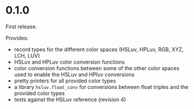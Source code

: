 # 0.1.0

First release.

Provides:
- record types for the different color spaces (HSLuv, HPLuv, RGB, XYZ, LCH, LUV)
- HSLuv and HPLuv color conversion functions
- color conversion functions between some of the other color spaces used to enable the HSLuv and HPluv conversions
- pretty printers for all provided color types
- a library `hsluv.float_conv` for conversions between float triples and the provided color types
- tests against the HSLuv reference (revision 4)